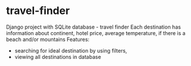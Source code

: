 # travel-finder
Django project with SQLite database - travel finder
Each destination has information about continent, hotel price, average temperature, if there is a beach and/or mountains
Features:
- searching for ideal destination by using filters, 
- viewing all destinations in database
